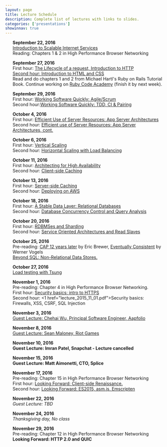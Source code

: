 ```yaml
---
layout: page
title: Lecture Schedule
description: Complete list of lectures with links to slides.
categories: ['presentations']
showinnav: true
---
```


<ul>
<section>
<p>
<b>September 22, 2016</br></b>
<a href="lecture_2016_09_22.pdf">Introduction to Scalable Internet
Services</a>
</br>
Reading: Chapters 1 & 2 in High Performance Browser Networking</br>
</p>
</section>
</ul>

<ul>
<section>
<p>
<b>September 27, 2016</br></b>
First hour: <a href="lecture_2016_09_27.pdf">The Lifecycle of a request, Introduction to HTTP</q>
</br>
Second hour: <a href="lecture_2016_09_27.pdf">Introduction to HTML and CSS</a>
</br>
Read and do chapters 1 and 2 from Michael Hartl's Ruby on Rails Tutorial Book.
Continue working on <a href="http://www.codecademy.com/en/tracks/ruby/">Ruby Code Academy</a> (finish it by next week).
</section>
</ul>

<ul>
<section>
<p>
<b>September 29, 2016</br></b>
First hour: <a href="lecture_2016_09_29.pdf">Working Software Quickly:
Agile/Scrum</a><br>
Second hour:<a href="lecture_2016_09_29.pdf">Working Software Quickly: TDD, CI &
Pairing</a><br>
</p>
</section>
</ul>




<ul>
<section>
<p>
<b>October 4, 2016</br></b>
<!-- Pre-reading: <a href="https://cs.uwaterloo.ca/~brecht/papers/getpaper.php?file=eurosys-2007.pdf">Comparing the Performance of Web Server Architectures</a>, Pariag et al.</br> -->
First hour: <a href="lecture_2016_10_04.pdf">Efficient Use of Server Resources: App Server Architectures</a></br>
Second hour: <a href="lecture_2016_10_04.pdf">Efficient use of Server Resources: App Server Architectures, cont. </a></br>
</p>
</section>
</ul>

<ul>
<section>
<p>
<b>October 6, 2016<br></b>
First hour: <a href="lecture_2016_10_06.pdf">Vertical Scaling</a><br>
Second hour: <a href="lecture_2016_10_06.pdf">Horizontal Scaling with Load
Balancing</a><br>
</p>
</section>
</ul>

<ul>
<section>
<p>
<b>October 11, 2016<br></b>
First hour: <a href="lecture_2016_10_11.pdf">Architecting for High
Availability</a><br>
Second hour: <a href="lecture_2016_10_11.pdf">Client-side Caching</a><br>
</p>
</section>
</ul>


<ul>
<section>
<p>
<b>October 13, 2016</br></b>
First hour: <a href="lecture_2016_10_13.pdf">Server-side Caching</a></br>
Second hour: <a href="lecture_2016_10_13.pdf">Deploying on AWS</a></br>
</p>
</section>
</ul>


<ul>
<section>
<p>
<b>October 18, 2016</br></b>
First hour: <a href="lecture_2016_10_18.pdf">A Stable Data Layer: Relational Databases</a></br>
Second hour: <a href="lecture_2016_10_18.pdf">Database Concurrency Control and Query Analysis</a></br>
</p>
</section>
</ul>


<ul>
<section>
<p>
<b>October 20, 2016</br></b>
First hour: <a href="lecture_2016_10_20.pdf">RDBMSes and Sharding</a></br>
Second hour: <a href="lecture_2016_10_20.pdf">Service Oriented Architectures and Read Slaves</a></br>
</p>
</section>
</ul>

<ul>
<section>
<p>
<b>October 25, 2016</br></b>
Pre-reading: 
<a
href="http://www.realtechsupport.org/UB/NP/Numeracy_CAP%2B12Years_2012.pdf"> CAP 12 years later</a> by Eric Brewer, 
<a href="vogels.pdf">Eventually Consistent</a> by Werner Vogels<br>
<a href="lecture_2016_10_25.pdf"> Beyond SQL: Non-Relational Data Stores.</a></br>
</p>
</section>
</ul>

<ul>
<section>
<p>
<b>October 27, 2016</br></b>
<a href="lecture_2016_10_27.pdf">Load testing with Tsung</a></br>
</p>
</section>
</ul>

<ul>
<section>
<p>
<b>November 1, 2016</br></b>
Pre-reading: Chapter 4 in High Performance Browser Networking.</br>
First hour: <a href="lecture_2016_11_01.pdf">Security basics: intro to HTTPS</a></br>
Second hour: <1 href="lecture_2015_11_01.pdf">Security basics: Firewalls, XSS, CSRF, SQL Injection</a></br>
</p>
</section>
</ul>

<ul>
<section>
<p>
<b>November 3, 2016</br></b>
<a href="wu_2016.pdf">Guest Lecture: Chehai Wu, Principal Software Engineer, Aapfolio <br></a>
</ul>



<ul>
<section>
<p>
<b>November 8, 2016</br></b>
<a href="maloney_2016.pdf">Guest Lecture: Sean Maloney, Riot Games <br></a>
</p>
</section>
</ul>


<ul>
<section>
<p>
<b>November 10, 2016</br></b>
<b> Guest Lecture: Imran Patel, Snapchat  - Lecture cancelled</b>
</p>
</section>
</ul>
<ul>
<section>
<p>
<b>November 15, 2016</br></b>
<b >Guest Lecture: Matt Aimonetti, CTO, Splice</b></br>
</p>
</section>
</ul>



<ul>
<section>
<p>
<b>November 17, 2016</br></b>
Pre-reading: Chapter 15 in High Performance Browser Networking</br>
First hour: <a href="lecture_2016_11_17.pdf">Looking Forward: Client-side Renaissance.</a></br>
Second hour: <a href="lecture_2016_11_17.pdf">Looking Forward: ES2015, asm.js, Emscripten</a></br>
</p>
</section>
</ul>

<ul>
<section>
<p>
<b>November 22, 2016</br></b>
<em>Guest Lecture: TBD</em>
</p>
</section>
</ul>


<ul>
<section>
<p>
<b>November 24, 2016</br></b>
<em>Thanksgiving day, No class</em>
</p>
</section>
</ul>



<ul>
<section>
<p>
<b>November 29, 2016</br></b>
Pre-reading: Chapter 12 in High Performance Browser Networking</br>
<b href="lecture_2015_12_01.pdf">Looking Forward: HTTP 2.0 and QUIC</b></br>
</p>
</section>
</ul>

